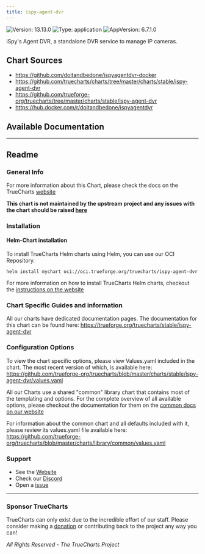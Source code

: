 ```yaml
---
title: ispy-agent-dvr
---
```


![Version: 13.13.0](https://img.shields.io/badge/Version-13.13.0-informational?style=flat-square) ![Type: application](https://img.shields.io/badge/Type-application-informational?style=flat-square) ![AppVersion: 6.7.1.0](https://img.shields.io/badge/AppVersion-6.7.1.0-informational?style=flat-square)

iSpy's Agent DVR, a standalone DVR service to manage IP cameras.

## Chart Sources

- https://github.com/doitandbedone/ispyagentdvr-docker
- https://github.com/truecharts/charts/tree/master/charts/stable/ispy-agent-dvr
- https://github.com/trueforge-org/truecharts/tree/master/charts/stable/ispy-agent-dvr
- https://hub.docker.com/r/doitandbedone/ispyagentdvr

## Available Documentation



---

## Readme


### General Info

For more information about this Chart, please check the docs on the TrueCharts [website](https://trueforge.org/truecharts/stable/ispy-agent-dvr)

**This chart is not maintained by the upstream project and any issues with the chart should be raised [here](https://github.com/trueforge-org/truecharts/issues/new/choose)**

### Installation

#### Helm-Chart installation

To install TrueCharts Helm charts using Helm, you can use our OCI Repository.

`helm install mychart oci://oci.trueforge.org/truecharts/ispy-agent-dvr`

For more information on how to install TrueCharts Helm charts, checkout the [instructions on the website](https://trueforge.org/truecharts/guides/)

### Chart Specific Guides and information

All our charts have dedicated documentation pages.
The documentation for this chart can be found here:
https://trueforge.org/truecharts/stable/ispy-agent-dvr

### Configuration Options

To view the chart specific options, please view Values.yaml included in the chart.
The most recent version of which, is available here: https://github.com/trueforge-org/truecharts/blob/master/charts/stable/ispy-agent-dvr/values.yaml

All our Charts use a shared "common" library chart that contains most of the templating and options.
For the complete overview of all available options, please checkout the documentation for them on the [common docs on our website](https://trueforge.org/truecharts-common/)

For information about the common chart and all defaults included with it, please review its values.yaml file available here: https://github.com/trueforge-org/truecharts/blob/master/charts/library/common/values.yaml

### Support

- See the [Website](https://truecharts.org)
- Check our [Discord](https://discord.gg/tVsPTHWTtr)
- Open a [issue](https://github.com/trueforge-org/truecharts/issues/new/choose)

---

### Sponsor TrueCharts

TrueCharts can only exist due to the incredible effort of our staff.
Please consider making a [donation](https://trueforge.org/general/sponsor/) or contributing back to the project any way you can!

_All Rights Reserved - The TrueCharts Project_
